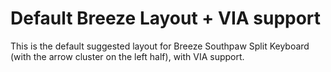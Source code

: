 # Default Breeze Layout + VIA support

This is the default suggested layout for Breeze Southpaw Split Keyboard (with
the arrow cluster on the left half), with VIA support.
